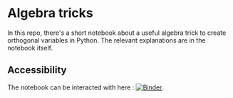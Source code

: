 # Algebra tricks

In this repo, there's a short notebook about a useful algebra trick to create orthogonal variables in Python.
The relevant explanations are in the notebook itself.

## Accessibility

The notebook can be interacted with here : [![Binder](https://mybinder.org/badge_logo.svg)](https://mybinder.org/v2/gh/Nathan-Furnal/Algebra-tricks/master).
